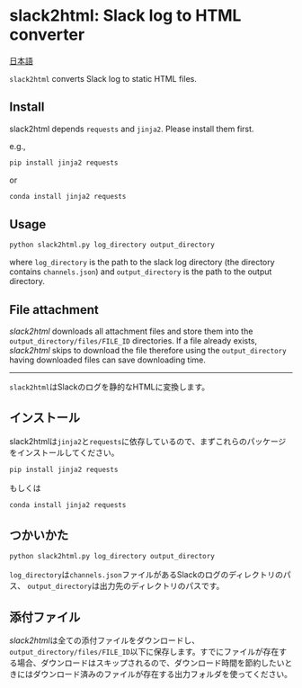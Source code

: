 # slack2html: Slack log to HTML converter

[日本語](#インストール)

`slack2html` converts Slack log to static HTML files.

## Install

slack2html depends `requests` and `jinja2`. Please install them first.

e.g.,

```sh
pip install jinja2 requests
```

or

```sh
conda install jinja2 requests
```

## Usage

```sh
python slack2html.py log_directory output_directory
```

where `log_directory` is the path to the slack log directory (the directory contains `channels.json`) and `output_directory` is the path to the output directory.

## File attachment

*slack2html* downloads all attachment files and store them into the `output_directory/files/FILE_ID` directories.
If a file already exists, *slack2html* skips to download the file therefore using the `output_directory` having downloaded files can save downloading time.

-------------------------------------------------------------------------------

`slack2html`はSlackのログを静的なHTMLに変換します。

## インストール

slack2htmlは`jinja2`と`requests`に依存しているので、まずこれらのパッケージをインストールしてください。

```sh
pip install jinja2 requests
```

もしくは

```sh
conda install jinja2 requests
```

## つかいかた

```sh
python slack2html.py log_directory output_directory
```

`log_directory`は`channels.json`ファイルがあるSlackのログのディレクトリのパス、 `output_directory`は出力先のディレクトリのパスです。

## 添付ファイル

*slack2html*は全ての添付ファイルをダウンロードし、`output_directory/files/FILE_ID`以下に保存します。すでにファイルが存在する場合、ダウンロードはスキップされるので、ダウンロード時間を節約したいときにはダウンロード済みのファイルが存在する出力フォルダを使ってください。
